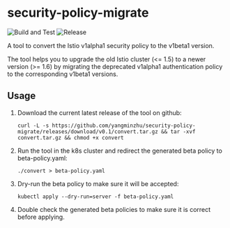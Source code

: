 # security-policy-migrate

![Build and Test](https://github.com/yangminzhu/security-policy-migrate/workflows/Build/badge.svg)
![Release](https://github.com/yangminzhu/security-policy-migrate/workflows/Release/badge.svg)

A tool to convert the Istio v1alpha1 security policy to the v1beta1 version.

The tool helps you to upgrade the old Istio cluster (<= 1.5) to a newer version (>= 1.6) by migrating the deprecated
v1alpha1 authentication policy to the corresponding v1beta1 versions.

## Usage

1. Download the current latest release of the tool on github:

    ```console
    curl -L -s https://github.com/yangminzhu/security-policy-migrate/releases/download/v0.1/convert.tar.gz && tar -xvf convert.tar.gz && chmod +x convert 
    ```

1. Run the tool in the k8s cluster and redirect the generated beta policy to beta-policy.yaml:

    ```console
    ./convert > beta-policy.yaml
    ```

1. Dry-run the beta policy to make sure it will be accepted:

    ```console
    kubectl apply --dry-run=server -f beta-policy.yaml
    ```

1. Double check the generated beta policies to make sure it is correct before applying.
